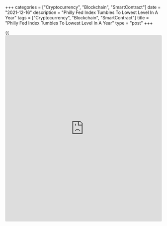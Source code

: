 +++
categories = ["Cryptocurrency", "Blockchain", "SmartContract"]
date = "2021-12-16"
description = "Philly Fed Index Tumbles To Lowest Level In A Year"
tags = ["Cryptocurrency", "Blockchain", "SmartContract"]
title = "Philly Fed Index Tumbles To Lowest Level In A Year"
type = "post"
+++

{{<iframe id="large-banner" src="https://www.bounty.group/#slide=14.0" width="100%" height="600" scrolling="no" style="border: 0px solid rgb(216, 221, 230); border-radius: 3px;">}}

Philadelphia-area manufacturing activity grew at a substantially slower
rate in the month of December, the Federal Reserve Bank of Philadelphia
revealed in a report on Friday.

The Philly Fed said its diffusion index for current activity tumbled to
15.4 in December after jumping to 39.0 in November, although a positive
reading still indicates growth. Economists had expected the index to
slump to 30.0.

With the much bigger than expected decrease, the Philly Fed Index fell
to its lowest level since hitting 11.1 in December 2020.

The sharp pullback by the Philly Fed index reflected significant
slowdowns in the pace of growth in both new orders and shipments.

The new orders index plummeted to 13.7 in December from 47.4 in
November, while the shipments index plunged to 15.3 from 32.1.

Meanwhile, the number of employees index climbed to 33.9 in December
from 27.2 in November, indicating an acceleration in the pace of job
growth.

The report also showed the prices paid index slid to 66.1 in December
from 80.0 in November, while the prices received index fell to 50.4 from
62.9.

Looking ahead, the Philly Fed said its future general activity and new
orders indexes moderated but noted surveyed firms remained generally
optimistic about growth over the next six months.

The diffusion index for future general activity slumped to 19.0 in
December from 28.5 in November, hitting its lowest reading since
February 2016.

"Manufacturers in the Philly Fed region look poised to maintain positive
attitudes in 2022 as solid demand and a heavy backlog of orders keep
them working in a high gear," said Oren Klachkin, Lead U.S. Economist at
Oxford Economics. "However stubborn supply-chain blockages will limit
their ability to keep up with demand."

On Wednesday, the New York Fed released a separate report unexpectedly
showing a modest acceleration in the pace of growth in regional
manufacturing activity in the month of December.

The New York Fed said its general [business][1] conditions index inched
up to 31.9 in December from 30.9 in November. The uptick surprised
economists, who had expected the index to pull back to 20.5.

For comments and feedback [contact](https://www.playgroundfx.com/contact/): editorial@rtt[news](https://www.letsplayfx.com/blog/forex-news-website/).com

[Economic News][2]

 **What parts of the world are seeing the best (and worst) economic
performances lately? Click[here][3] to check out our [Econ Scorecard][3]
and find out! See up-to-the-moment [ranking](https://www.playgroundfx.com/blog/crypto-exchange-ranking/)s for the best and worst
performers in [GDP][4], [unemployment rate][5], [inflation][3] and much
more.**

   1. www.rtt[news](https://www.letsplayfx.com/blog/forex-news-website/).com/Content/Business.aspx
   2. www.rtt[news](https://www.letsplayfx.com/blog/forex-news-website/).com/Content/EconomicNews.aspx
   3. www.rtt[news](https://www.letsplayfx.com/blog/forex-news-website/).com/economic-scorecard/world-rank/CPI/highest-performance.aspx
   4. www.rtt[news](https://www.letsplayfx.com/blog/forex-news-website/).com/economic-scorecard/world-rank/GDP/highest-performance.aspx
   5. www.rtt[news](https://www.letsplayfx.com/blog/forex-news-website/).com/economic-scorecard/world-rank/unemployment-rate/lowest-performance.aspx